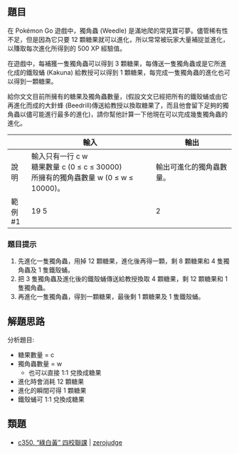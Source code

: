 ## 題目
在 Pokémon Go 遊戲中，獨角蟲 (Weedle) 是滿地爬的常見寶可夢。儘管稀有性不足，但是因為它只要 12 顆糖果就可以進化，所以常常被玩家大量補捉並進化，以賺取每次進化所得到的 500 XP 經驗值。

在遊戲中，每補獲一隻獨角蟲可以得到 3 顆糖果，每傳送一隻獨角蟲或是它所進化成的鐵殼蛹 (Kakuna) 給教授可以得到 1 顆糖果，每完成一隻獨角蟲的進化也可以得到一顆糖果。

給你文文目前所擁有的糖果及獨角蟲數量，(假設文文已經把所有的鐵殼蛹或由它再進化而成的大針蜂 (Beedrill)傳送給教授以換取糖果了，而且他會留下足夠的獨角蟲以儘可能進行最多的進化)，請你幫他計算一下他現在可以完成幾隻獨角蟲的進化。

||輸入|輸出|
|-|-|-|
|說明|輸入只有一行 c w<br>糖果數量 c (0 ≤ c ≤ 30000)<br>所擁有的獨角蟲數量 w (0 ≤ w ≤ 10000)。|輸出可進化的獨角蟲數量。|
|範例<br>#1|19 5|2|

### 題目提示
1. 先進化一隻獨角蟲，用掉 12 顆糖果，進化後再得一顆，剩 8 顆糖果和 4 隻獨角蟲及 1 隻鐵殼蛹。
2. 把 3 隻獨角蟲及進化後的鐵殼蛹傳送給教授換取 4 顆糖果，剩 12 顆糖果和 1 隻獨角蟲。
3. 再進化一隻獨角蟲，得到一顆糖果，最後剩 1 顆糖果及 1 隻鐵殼蛹。

## 解題思路

分析題目:
- 糖果數量 = c
- 獨角蟲數量 = w
    - 也可以直接 1:1 兌換成糖果
- 進化時會消耗 12 顆糖果
- 進化的瞬間可得 1 顆糖果
- 鐵殼蛹可 1:1 兌換成糖果

## 類題
- [c350. “綠白黃” 四校聯課](https://zerojudge.tw/ShowProblem?problemid=c350) | [zerojudge](https://zerojudge.tw/)